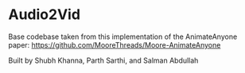 # Audio2Vid
Base codebase taken from this implementation of the AnimateAnyone paper: https://github.com/MooreThreads/Moore-AnimateAnyone

Built by Shubh Khanna, Parth Sarthi, and Salman Abdullah
